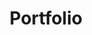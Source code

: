 ---
title: Portfolio
excerpt: SunConnector' Project
layout: collection
permalink: /portfolio/
collection: portfolio
author_profile: true
header:
    overlay_color: "#FFFFFF"
    overlay_filter: linear-gradient(270deg, rgba(125,94,93,0), rgba(255,255,255,0))
entries_layout: grid
classes: wide
---